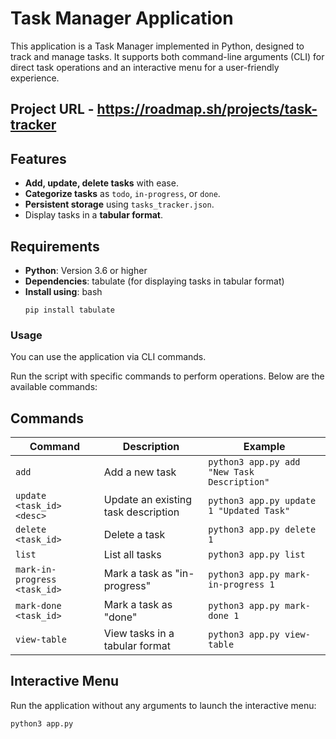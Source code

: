 # Task Manager Application
This application is a Task Manager implemented in Python, designed to track and manage tasks. It supports both command-line arguments (CLI) for direct task operations and an interactive menu for a user-friendly experience.

## Project URL - https://roadmap.sh/projects/task-tracker

## Features

- **Add, update, delete tasks** with ease.
- **Categorize tasks** as `todo`, `in-progress`, or `done`.
- **Persistent storage** using `tasks_tracker.json`.
- Display tasks in a **tabular format**.

## Requirements
- **Python**: Version 3.6 or higher
- **Dependencies**: tabulate (for displaying tasks in tabular format)
- **Install using**: bash
   ```
   pip install tabulate
   ```

### Usage
You can use the application via CLI commands.

Run the script with specific commands to perform operations. Below are the available commands:



## Commands

| Command                        | Description                                  | Example                                       |
|--------------------------------|----------------------------------------------|-----------------------------------------------|
| `add`                          | Add a new task                              | `python3 app.py add "New Task Description"`   |
| `update <task_id> <desc>`      | Update an existing task description          | `python3 app.py update 1 "Updated Task"`     |
| `delete <task_id>`             | Delete a task                               | `python3 app.py delete 1`                    |
| `list`                         | List all tasks                              | `python3 app.py list`                        |
| `mark-in-progress <task_id>`   | Mark a task as "in-progress"                | `python3 app.py mark-in-progress 1`          |
| `mark-done <task_id>`          | Mark a task as "done"                       | `python3 app.py mark-done 1`                 |
| `view-table`                   | View tasks in a tabular format              | `python3 app.py view-table`                  |


## Interactive Menu

Run the application without any arguments to launch the interactive menu:
```bash
python3 app.py

